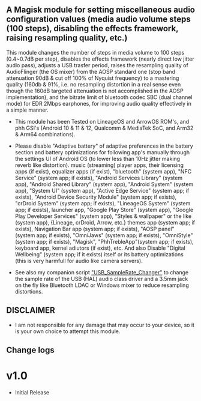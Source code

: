 ## A Magisk module for setting miscellaneous audio configuration values (media audio volume steps (100 steps), disabling the effects framework, raising resampling quality, etc.)

This module changes the number of steps in media volume to 100 steps (0.4~0.7dB per step), disables the effects framework (nearly direct low jitter audio pass), adjusts a USB trasfer period, raises the resampling quality of AudioFlinger (the OS mixer)  from the AOSP standard one (stop band attenuation 90dB & cut off 100% of Nyquist frequency) to a mastering quality (160db & 91%, i.e. no resampling distortion in a real sense even though the 160dB targeted attenuation is not accomplished in the AOSP implementation),  and the bitrate limit of bluetooth codec SBC (dual channel mode) for EDR 2Mbps earphones, for improving audio quality effectively in a simple manner.

* This module has been Tested on LineageOS and ArrowOS ROM's, and phh GSI's (Android 10 & 11 & 12, Qualcomm & MediaTek SoC, and Arm32 & Arm64 combinations). 

* Please disable "Adaptive battery" of adaptive preferences in the battery section and battery optimizations for following app's manually through the settings UI of Android OS (to lower less than 10Hz jitter making reverb like distortion). music (streaming) player apps, their licensing apps (if exist), equalizer apps (if exist), "bluetooth" (system app), "NFC Service" (system app; if exists), "Android Services Library" (system app), "Android Shared Library" (system app), "Android System" (system app), "System UI" (system app), "Active Edge Service" (system app; if exists), "Android Device Security Module" (system app; if exists), "crDroid System" (system app; if exists), "LineageOS System" (system app; if exists), launcher app, "Google Play Store" (system app), "Google Play Developer Services" (system app), "Styles & wallpaper" or the like (system app), {Lineage, crDroid, Arrow, etc.} themes app (system app; if exists), Navigation Bar app (system app; if exists), "AOSP panel" (system app; if exists), "OmniJaws" (system app; if exists), "OmniStyle" (system app; if exists), "Magisk", "PhhTrebleApp"(system app; if exists), keyboard app, kernel adiutors (if exist), etc. And also Disable "Digital Wellbeing" (system app; if it exists) itself or its battery optimizations (this is very harmfull for audio like camera servers).

* See also my companion script ["USB_SampleRate_Changer"](https://github.com/yzyhk904/USB_SampleRate_Changer) to change the sample rate of the USB (HAL) audio class driver and a 3.5mm jack on the fly like Bluetooth LDAC or Windows mixer to reduce resampling distortions.

## DISCLAIMER

* I am not responsible for any damage that may occur to your device, so it is your own choice to attempt this module.

## Change logs

# v1.0
* Initial Release

##
